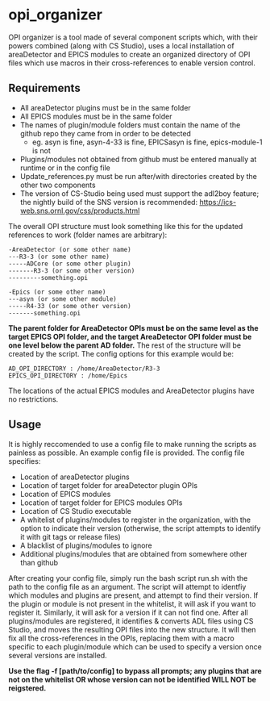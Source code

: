 # opi_organizer #

OPI organizer is a tool made of several component scripts which, with their powers combined (along with CS Studio), uses a local installation of areaDetector and EPICS modules to create an organized directory of OPI files which use macros in their cross-references to enable version control.

## Requirements ##
- All areaDetector plugins must be in the same folder
- All EPICS modules must be in the same folder
- The names of plugin/module folders must contain the name of the github repo they came from in order to be detected
  - eg. asyn is fine, asyn-4-33 is fine, EPICSasyn is fine, epics-module-1 is not
- Plugins/modules not obtained from github must be entered manually at runtime or in the config file
- Update_references.py must be run after/with directories created by the other two components
- The version of CS-Studio being used must support the adl2boy feature; the nightly build of the SNS version is recommended: https://ics-web.sns.ornl.gov/css/products.html

The overall OPI structure must look something like this for the updated references to work (folder names are arbitrary):

```
-AreaDetector (or some other name)
---R3-3 (or some other name)
-----ADCore (or some other plugin)
-------R3-3 (or some other version)
---------something.opi
        
-Epics (or some other name)
---asyn (or some other module)
-----R4-33 (or some other version)
-------something.opi
```

**The parent folder for AreaDetector OPIs must be on the same level as the target EPICS OPI folder, and the target AreaDetector OPI folder must be one level below the parent AD folder.** The rest of the structure will be created by the script. The config options for this example would be:

```
AD_OPI_DIRECTORY : /home/AreaDetector/R3-3
EPICS_OPI_DIRECTORY : /home/Epics
```

The locations of the actual EPICS modules and AreaDetector plugins have no restrictions.

## Usage ##
It is highly reccomended to use a config file to make running the scripts as painless as possible. An example config file is provided.
The config file specifies:
- Location of areaDetector plugins
- Location of target folder for areaDetector plugin OPIs
- Location of EPICS modules
- Location of target folder for EPICS modules OPIs
- Location of CS Studio executable
- A whitelist of plugins/modules to register in the organization, with the option to indicate their version (otherwise, the script attempts to identify it with git tags or release files)
- A blacklist of plugins/modules to ignore
- Additional plugins/modules that are obtained from somewhere other than github

After creating your config file, simply run the bash script run.sh with the path to the config file as an argument. The script will attempt to identfiy which modules and plugins are present, and attempt to find their version. If the plugin or module is not present in the whitelist, it will ask if you want to register it. Similarly, it will ask for a version if it can not find one. After all plugins/modules are registered, it identifies & converts ADL files using CS Studio, and moves the resulting OPI files into the new structure. It will then fix all the cross-references in the OPIs, replacing them with a macro specific to each plugin/module which can be used to specify a version once several versions are installed. 

**Use the flag -f [path/to/config] to bypass all prompts; any plugins that are not on the whitelist OR whose version can not be identified WILL NOT be reigstered.**

